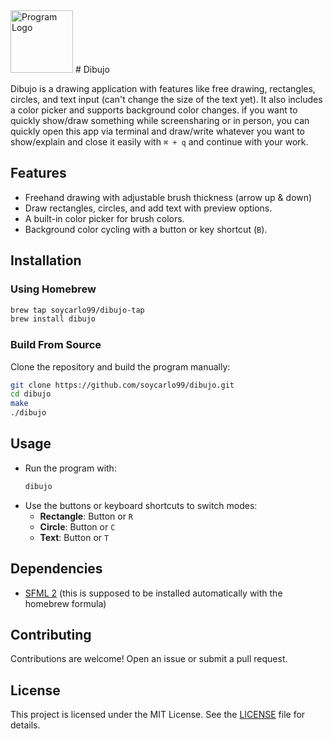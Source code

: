 </head>
<body>
    <img src="https://github.com/soycarlo99/dibujo/blob/main/logo.png?raw=true" alt="Program Logo" width="100" height="100">
</body>
</html>
# Dibujo

Dibujo is a drawing application with features like free drawing, rectangles, circles, and text input (can't change the size of the text yet). It also includes a color picker and supports background color changes. if you want to quickly show/draw something while screensharing or in person, you can quickly open this app via terminal and draw/write whatever you want to show/explain and close it easily with ```⌘ + q``` and continue with your work.

## Features

- Freehand drawing with adjustable brush thickness (arrow up & down)
- Draw rectangles, circles, and add text with preview options.
- A built-in color picker for brush colors.
- Background color cycling with a button or key shortcut (`B`).

## Installation

### Using Homebrew
```bash
brew tap soycarlo99/dibujo-tap
brew install dibujo
```

### Build From Source
Clone the repository and build the program manually:
```bash
git clone https://github.com/soycarlo99/dibujo.git
cd dibujo
make
./dibujo
```

## Usage

- Run the program with:
  ```bash
  dibujo
  ```
- Use the buttons or keyboard shortcuts to switch modes:
  - **Rectangle**: Button or `R`
  - **Circle**: Button or `C`
  - **Text**: Button or `T`

## Dependencies

- [SFML 2](https://www.sfml-dev.org/) (this is supposed to be installed automatically with the homebrew formula)

## Contributing

Contributions are welcome! Open an issue or submit a pull request.

## License

This project is licensed under the MIT License. See the [LICENSE](LICENSE) file for details.
